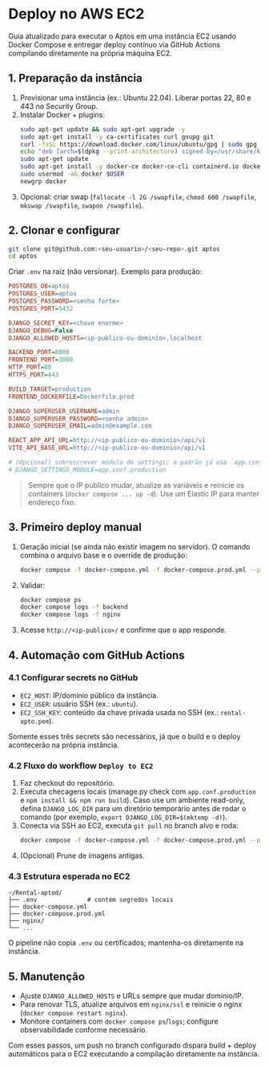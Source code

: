 # Deploy no AWS EC2

Guia atualizado para executar o Aptos em uma instância EC2 usando Docker Compose e entregar deploy contínuo via GitHub Actions compilando diretamente na própria máquina EC2.

## 1. Preparação da instância

1. Provisionar uma instância (ex.: Ubuntu 22.04). Liberar portas 22, 80 e 443 no Security Group.
2. Instalar Docker + plugins:
   ```bash
   sudo apt-get update && sudo apt-get upgrade -y
   sudo apt-get install -y ca-certificates curl gnupg git
   curl -fsSL https://download.docker.com/linux/ubuntu/gpg | sudo gpg --dearmor -o /usr/share/keyrings/docker.gpg
   echo "deb [arch=$(dpkg --print-architecture) signed-by=/usr/share/keyrings/docker.gpg] https://download.docker.com/linux/ubuntu $(lsb_release -cs) stable" | sudo tee /etc/apt/sources.list.d/docker.list >/dev/null
   sudo apt-get update
   sudo apt-get install -y docker-ce docker-ce-cli containerd.io docker-buildx-plugin docker-compose-plugin
   sudo usermod -aG docker $USER
   newgrp docker
   ```
3. Opcional: criar swap (`fallocate -l 2G /swapfile`, `chmod 600 /swapfile`, `mkswap /swapfile`, `swapon /swapfile`).

## 2. Clonar e configurar

```bash
git clone git@github.com:<seu-usuario>/<seu-repo>.git aptos
cd aptos
```

Criar `.env` na raiz (não versionar). Exemplo para produção:

```ini
POSTGRES_DB=aptos
POSTGRES_USER=aptos
POSTGRES_PASSWORD=<senha forte>
POSTGRES_PORT=5432

DJANGO_SECRET_KEY=<chave enorme>
DJANGO_DEBUG=False
DJANGO_ALLOWED_HOSTS=<ip-publico-ou-dominio>,localhost

BACKEND_PORT=8000
FRONTEND_PORT=3000
HTTP_PORT=80
HTTPS_PORT=443

BUILD_TARGET=production
FRONTEND_DOCKERFILE=Dockerfile.prod

DJANGO_SUPERUSER_USERNAME=admin
DJANGO_SUPERUSER_PASSWORD=<senha admin>
DJANGO_SUPERUSER_EMAIL=admin@example.com

REACT_APP_API_URL=http://<ip-publico-ou-dominio>/api/v1
VITE_API_BASE_URL=http://<ip-publico-ou-dominio>/api/v1

# (Opcional) sobrescrever módulo de settings; o padrão já usa `app.conf.production`
# DJANGO_SETTINGS_MODULE=app.conf.production
```

> Sempre que o IP público mudar, atualize as variáveis e reinicie os containers (`docker compose ... up -d`). Use um Elastic IP para manter endereço fixo.

## 3. Primeiro deploy manual

1. Geração inicial (se ainda não existir imagem no servidor). O comando combina o arquivo base e o override de produção:
   ```bash
   docker compose -f docker-compose.yml -f docker-compose.prod.yml --profile production up -d --build
   ```
2. Validar:
   ```bash
   docker compose ps
   docker compose logs -f backend
   docker compose logs -f nginx
   ```
3. Acesse `http://<ip-publico>/` e confirme que o app responde.

## 4. Automação com GitHub Actions

### 4.1 Configurar secrets no GitHub

- `EC2_HOST`: IP/domínio público da instância.
- `EC2_USER`: usuário SSH (ex.: `ubuntu`).
- `EC2_SSH_KEY`: conteúdo da chave privada usada no SSH (ex.: `rental-apto.pem`).

Somente esses três secrets são necessários, já que o build e o deploy acontecerão na própria instância.

### 4.2 Fluxo do workflow `Deploy to EC2`

1. Faz checkout do repositório.
2. Executa checagens locais (manage.py check com `app.conf.production` e `npm install && npm run build`). Caso use um ambiente read-only, defina `DJANGO_LOG_DIR` para um diretório temporário antes de rodar o comando (por exemplo, `export DJANGO_LOG_DIR=$(mktemp -d)`).
3. Conecta via SSH ao EC2, executa `git pull` no branch alvo e roda:
   ```bash
   docker compose -f docker-compose.yml -f docker-compose.prod.yml --profile production up -d --build
   ```
4. (Opcional) Prune de imagens antigas.

### 4.3 Estrutura esperada no EC2

```
~/Rental-aptod/
├── .env              # contém segredos locais
├── docker-compose.yml
├── docker-compose.prod.yml
├── nginx/
└── ...
```

O pipeline não copia `.env` ou certificados; mantenha-os diretamente na instância.

## 5. Manutenção

- Ajuste `DJANGO_ALLOWED_HOSTS` e URLs sempre que mudar domínio/IP.
- Para renovar TLS, atualize arquivos em `nginx/ssl` e reinicie o nginx (`docker compose restart nginx`).
- Monitore containers com `docker compose ps`/`logs`; configure observabilidade conforme necessário.

Com esses passos, um push no branch configurado dispara build + deploy automáticos para o EC2 executando a compilação diretamente na instância.
